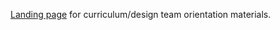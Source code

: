 [Landing page](https://nickmccarty.github.io/team-onboarding/) for curriculum/design team orientation materials. 
